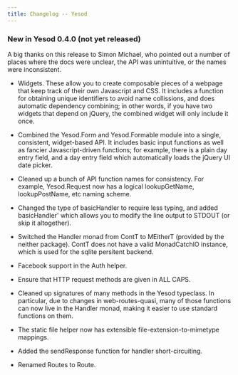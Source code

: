 ```yaml
---
title: Changelog -- Yesod
---
```

### New in Yesod 0.4.0 (not yet released)

A big thanks on this release to Simon Michael, who pointed out a number of
places where the docs were unclear, the API was unintuitive, or the names were
inconsistent.

* Widgets. These allow you to create composable pieces of a webpage that
keep track of their own Javascript and CSS. It includes a function for
obtaining unique identifiers to avoid name collissions, and does automatic
dependency combining; in other words, if you have two widgets that depend on
jQuery, the combined widget will only include it once.

* Combined the Yesod.Form and Yesod.Formable module into a single, consistent,
widget-based API. It includes basic input functions as well as fancier
Javascript-driven functions; for example, there is a plain day entry field,
and a day entry field which automatically loads the jQuery UI date picker.

* Cleaned up a bunch of API function names for consistency. For example,
Yesod.Request now has a logical lookupGetName, lookupPostName, etc naming
scheme.

* Changed the type of basicHandler to require less typing, and added
basicHandler' which allows you to modify the line output to STDOUT (or skip it
altogether).

* Switched the Handler monad from ContT to MEitherT (provided by the neither
package). ContT does not have a valid MonadCatchIO instance, which is used for
the sqlite persitent backend.

* Facebook support in the Auth helper.

* Ensure that HTTP request methods are given in ALL CAPS.

* Cleaned up signatures of many methods in the Yesod typeclass. In particular,
due to changes in web-routes-quasi, many of those functions can now live in
the Handler monad, making it easier to use standard functions on them.

* The static file helper now has extensible file-extension-to-mimetype
mappings.

* Added the sendResponse function for handler short-circuiting.

* Renamed Routes to Route.
